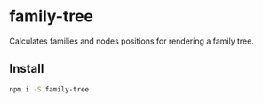 # family-tree

Calculates families and nodes positions for rendering a family tree.

## Install

```bash
npm i -S family-tree
```
